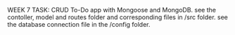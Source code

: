 WEEK 7 TASK:
CRUD To-Do app with Mongoose and MongoDB.
see the contoller, model and routes folder and corresponding files in /src folder.
see the database connection file in the /config folder.
